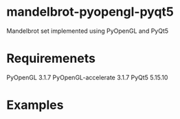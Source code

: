 # mandelbrot-pyopengl-pyqt5
Mandelbrot set implemented using PyOpenGL and PyQt5

# Requiremenets
PyOpenGL               3.1.7
PyOpenGL-accelerate    3.1.7
PyQt5                  5.15.10

# Examples
